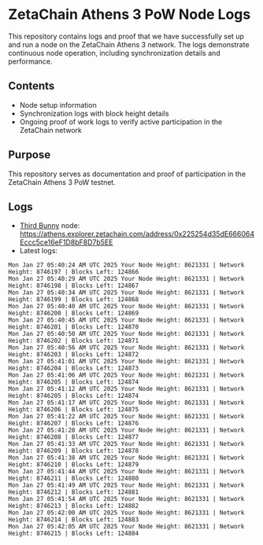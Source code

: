# ZetaChain Athens 3 PoW Node Logs
This repository contains logs and proof that we have successfully set up and run a node on the ZetaChain Athens 3 network. The logs demonstrate continuous node operation, including synchronization details and performance.

## Contents
- Node setup information
- Synchronization logs with block height details
- Ongoing proof of work logs to verify active participation in the ZetaChain network

## Purpose
This repository serves as documentation and proof of participation in the ZetaChain Athens 3 PoW testnet.

## Logs

- [Third Bunny](https://thirdbunny.xyz/) node: https://athens.explorer.zetachain.com/address/0x225254d35dE666064Eccc5ce16eF1D8bF8D7b5EE
- Latest logs:
```
Mon Jan 27 05:40:24 AM UTC 2025 Your Node Height: 8621331 | Network Height: 8746197 | Blocks Left: 124866
Mon Jan 27 05:40:29 AM UTC 2025 Your Node Height: 8621331 | Network Height: 8746198 | Blocks Left: 124867
Mon Jan 27 05:40:34 AM UTC 2025 Your Node Height: 8621331 | Network Height: 8746199 | Blocks Left: 124868
Mon Jan 27 05:40:40 AM UTC 2025 Your Node Height: 8621331 | Network Height: 8746200 | Blocks Left: 124869
Mon Jan 27 05:40:45 AM UTC 2025 Your Node Height: 8621331 | Network Height: 8746201 | Blocks Left: 124870
Mon Jan 27 05:40:50 AM UTC 2025 Your Node Height: 8621331 | Network Height: 8746202 | Blocks Left: 124871
Mon Jan 27 05:40:56 AM UTC 2025 Your Node Height: 8621331 | Network Height: 8746203 | Blocks Left: 124872
Mon Jan 27 05:41:01 AM UTC 2025 Your Node Height: 8621331 | Network Height: 8746204 | Blocks Left: 124873
Mon Jan 27 05:41:06 AM UTC 2025 Your Node Height: 8621331 | Network Height: 8746205 | Blocks Left: 124874
Mon Jan 27 05:41:12 AM UTC 2025 Your Node Height: 8621331 | Network Height: 8746205 | Blocks Left: 124874
Mon Jan 27 05:41:17 AM UTC 2025 Your Node Height: 8621331 | Network Height: 8746206 | Blocks Left: 124875
Mon Jan 27 05:41:22 AM UTC 2025 Your Node Height: 8621331 | Network Height: 8746207 | Blocks Left: 124876
Mon Jan 27 05:41:28 AM UTC 2025 Your Node Height: 8621331 | Network Height: 8746208 | Blocks Left: 124877
Mon Jan 27 05:41:33 AM UTC 2025 Your Node Height: 8621331 | Network Height: 8746209 | Blocks Left: 124878
Mon Jan 27 05:41:38 AM UTC 2025 Your Node Height: 8621331 | Network Height: 8746210 | Blocks Left: 124879
Mon Jan 27 05:41:44 AM UTC 2025 Your Node Height: 8621331 | Network Height: 8746211 | Blocks Left: 124880
Mon Jan 27 05:41:49 AM UTC 2025 Your Node Height: 8621331 | Network Height: 8746212 | Blocks Left: 124881
Mon Jan 27 05:41:54 AM UTC 2025 Your Node Height: 8621331 | Network Height: 8746213 | Blocks Left: 124882
Mon Jan 27 05:42:00 AM UTC 2025 Your Node Height: 8621331 | Network Height: 8746214 | Blocks Left: 124883
Mon Jan 27 05:42:05 AM UTC 2025 Your Node Height: 8621331 | Network Height: 8746215 | Blocks Left: 124884
```
